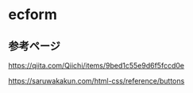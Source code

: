 # ecform
## 参考ページ
https://qiita.com/Qiichi/items/9bed1c55e9d6f5fccd0e

https://saruwakakun.com/html-css/reference/buttons